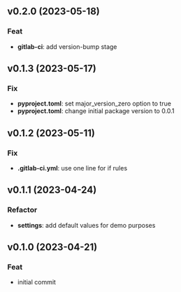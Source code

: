 ## v0.2.0 (2023-05-18)

### Feat

- **gitlab-ci**: add version-bump stage

## v0.1.3 (2023-05-17)

### Fix

- **pyproject.toml**: set major_version_zero option to true
- **pyproject.toml**: change initial package version to 0.0.1

## v0.1.2 (2023-05-11)

### Fix

- **.gitlab-ci.yml**: use one line for if rules

## v0.1.1 (2023-04-24)

### Refactor

- **settings**: add default values for demo purposes

## v0.1.0 (2023-04-21)

### Feat

- initial commit
